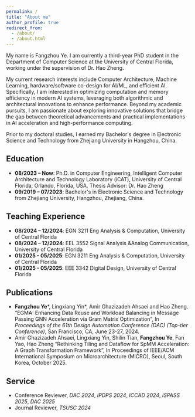 ```yaml
---
permalink: /
title: "About me"
author_profile: true
redirect_from: 
  - /about/
  - /about.html
---
```

My name is Fangzhou Ye. I am currently a third-year PhD student in the Department of Computer Science at the University of Central Florida, working under the supervision of Dr. Hao Zheng. 

My current research interests include Computer Architecture, Machine Learning, hardware/software co-design for AI/ML, and efficient AI. Specifically, I am interested in optimizing computation and memory efficiency in modern AI systems, leveraging both algorithmic and architectural innovations to enhance performance. Beyond my academic pursuits, I am passionate about exploring innovative solutions that bridge the gap between theoretical advancements and practical implementations in AI acceleration and high-performance computing.

Prior to my doctoral studies, I earned my Bachelor's degree in Electronic Science and Technology from Zhejiang University in Hangzhou, China.




## Education
- **08/2023 – Now**: Ph.D. in Computer Engineering, Intelligent Computer Architecture and Technology Laboratory (iCAT), University of Central Florida, Orlando, Florida, USA. 
  Thesis Advisor: Dr. Hao Zheng
- **09/2019 – 07/2023**: Bachelor's in Electronic Science and Technology from Zhejiang University, Hangzhou, Zhejiang, China.


## Teaching Experience
- **08/2024 – 12/2024**: EGN 3211 Eng Analysis & Computation, University of Central Florida
- **08/2024 – 12/2024**: EEL 3552 Signal Analysis &Analog Communication, University of Central Florida
- **01/2025 - 05/2025**: EGN 3211 Eng Analysis & Computation, University of Central Florida
- **01/2025 - 05/2025**: EEE 3342 Digital Design, University of Central Florida


## Publications
- **Fangzhou Ye***, Lingxiang Yin*, Amir Ghazizadeh Ahsaei and Hao Zheng. “EGMA: Enhancing Data Reuse and Workload Balancing in Message Passing GNN Acceleration via Gram Matrix Optimization”, In *Proceedings of the 61th Design Automation Conference (DAC) (Top-tier Conference)*, San Francisco, CA, June 23-27, 2024.
- Amir Ghazizadeh Ahsaei, Lingxiang Yin, Shilin Tian, **Fangzhou Ye**, Fan Yao, Hao Zheng “Rethinking Tiling and Dataflow for SpMM Acceleration: A Graph Transformation Framework”, In Proceedings of IEEE/ACM International Symposium on Microarchitecture (MICRO), Seoul, South Korea, October 2025.

## Service
- Conference Reviewer, *DAC 2024*, *IPDPS 2024*, *ICCAD 2024*, *ISPASS 2025*, *DAC 2025*
- Journal Reviewer, *TSUSC 2024*
